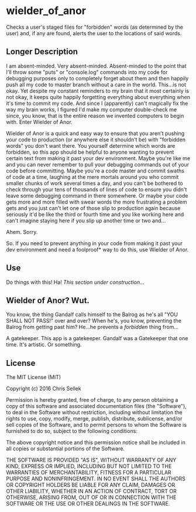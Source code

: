 # wielder_of_anor
Checks a user's staged files for "forbidden" words (as determined by the user)
and, if any are found, alerts the user to the locations of said words.

## Longer Description
I am absent-minded. Very absent-minded. Absent-minded to the point that I'll
throw some "puts" or "console.log" commands into my code for debugging purposes
only to completely forget about them and then happily push all my code to
master branch without a care in the world. This...is not okay. Yet despite my
constant reminders to my brain that it most certainly is not okay, it keeps
quite happily forgetting everything about everything when it's time to commit
my code. And since I (apparently) can't magically fix the way my brain works, I
figured I'd make my computer double-check me since, you know, that is the entire
reason we invented computers to begin with. Enter Wielder of Anor.

Wielder of Anor is a quick and easy way to ensure that you aren't pushing your
code to production (or anywhere else it shouldn't be) with "forbidden words" you
don't want there. You yourself determine which words are forbidden, so this app
should be helpful to anyone wanting to prevent certain text from making it past
your dev environment. Maybe you're like me and you can never remember to pull
your debugging commands out of your code before committing. Maybe you're a code
master and commit swaths of code at a time, laughing at the mere mortals around
you who commit smaller chunks of work several times a day, and you can't be
bothered to check through your tens of thousands of lines of code to ensure you
didn't leave some debugging command in there somewhere. Or maybe your code gets
more and more filled with swear words the more frustrating a problem gets and
you just can't let one of those slip to production again because seriously it'd
be like the third or fourth time and you like working here and can't imagine
staying here if you slip up another time or two and...

Ahem. Sorry.

So. If you need to prevent anything in your code from making it past your dev
environment and need a foolproof* way to do this, use Wielder of Anor.

## Use
Do things with this! Ha!
*This section under construction...*

## Wielder of Anor? Wut.
You know, the thing Gandalf calls himself to the Balrog as he's all "YOU SHALL
NOT PASS!" over and over? When he's, you know, preventing the Balrog from
getting past him? He...he prevents a *forbidden* thing from...

A gatekeeper. This app is a gatekeeper. Gandalf was a Gatekeeper that one
time. It's artistic. Or something.

## License
The MIT License (MIT)

Copyright (c) 2016 Chris Sellek

Permission is hereby granted, free of charge, to any person obtaining a copy
of this software and associated documentation files (the "Software"), to deal
in the Software without restriction, including without limitation the rights
to use, copy, modify, merge, publish, distribute, sublicense, and/or sell
copies of the Software, and to permit persons to whom the Software is
furnished to do so, subject to the following conditions:

The above copyright notice and this permission notice shall be included in all
copies or substantial portions of the Software.

THE SOFTWARE IS PROVIDED "AS IS", WITHOUT WARRANTY OF ANY KIND, EXPRESS OR
IMPLIED, INCLUDING BUT NOT LIMITED TO THE WARRANTIES OF MERCHANTABILITY,
FITNESS FOR A PARTICULAR PURPOSE AND NONINFRINGEMENT. IN NO EVENT SHALL THE
AUTHORS OR COPYRIGHT HOLDERS BE LIABLE FOR ANY CLAIM, DAMAGES OR OTHER
LIABILITY, WHETHER IN AN ACTION OF CONTRACT, TORT OR OTHERWISE, ARISING FROM,
OUT OF OR IN CONNECTION WITH THE SOFTWARE OR THE USE OR OTHER DEALINGS IN THE
SOFTWARE.